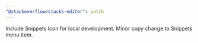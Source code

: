```yaml
---
"@stackoverflow/stacks-editor": patch
---
```


Include Snippets Icon for local development. Minor copy change to Snippets menu item.
